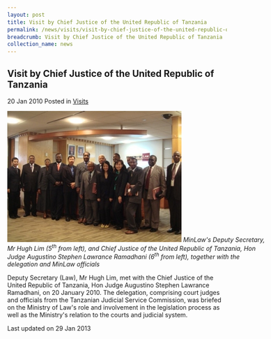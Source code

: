 ```yaml
---
layout: post
title: Visit by Chief Justice of the United Republic of Tanzania
permalink: /news/visits/visit-by-chief-justice-of-the-united-republic-of-tanzania/
breadcrumb: Visit by Chief Justice of the United Republic of Tanzania
collection_name: news
---
```


<style>
.image {width: 600px;}
.image img {max-width: 100%;}
</style>

Visit by Chief Justice of the United Republic of Tanzania
---

20 Jan 2010 Posted in [Visits](/news/visits/)

<div class="image">
  <img src="/images/1399988699267.jpg/" alt="cj visit" title="cj visit">
  <i>MinLaw's Deputy Secretary, Mr Hugh Lim (5<sup>th</sup> from left), and Chief Justice of the United Republic of Tanzania, Hon Judge Augustino Stephen Lawrance Ramadhani (6<sup>th</sup> from left), together with the delegation and MinLaw officials</i>
</div>

Deputy Secretary (Law), Mr Hugh Lim, met with the Chief Justice of the United Republic of Tanzania, Hon Judge Augustino Stephen Lawrance Ramadhani, on 20 January 2010. The delegation, comprising court judges and officials from the Tanzanian Judicial Service Commission, was briefed on the Ministry of Law's role and involvement in the legislation process as well as the Ministry's relation to the courts and judicial system.

<p class="right-side-updated">Last updated on 29 Jan 2013</p>
